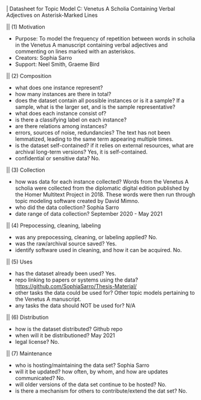 | Datasheet for Topic Model C: Venetus A Scholia Containing Verbal Adjectives on Asterisk-Marked Lines

|| (1) Motivation

- Purpose: To model the frequency of repetition between words in scholia in the Venetus A manuscript containing verbal adjectives and commenting on lines marked with an asteriskos.
- Creators: Sophia Sarro
- Support: Neel Smith, Graeme Bird


|| (2) Composition

- what does one instance represent? 
- how many instances are there in total?
- does the dataset contain all possible instances or is it a sample? If a sample, what is the larger set, and is the sample representative?
- what does each instance consist of?
- is there a classifying label on each instance?
- are there relations among instances?
- errors, sources of noise, redundancies? The text has not been lemmatized, leading to the same term appearing multiple times. 
- is the dataset self-contained?  if it relies on external resources, what are archival long-term versions? Yes, it is self-contained.
- confidential or sensitive data? No.


|| (3) Collection

- how was data for each instance collected? Words from the Venetus A scholia were collected from the diplomatic digital edition published by the Homer Multitext Project in 2018. These words were then run through topic modeling software created by David Mimno. 
- who did the data collection? Sophia Sarro
- date range of data collection? September 2020 - May 2021


|| (4) Prepocessing, cleaning, labeling

- was any prepocessing, cleaning, or labeling applied? No.
- was the raw/archival source saved? Yes.
- identify software used in cleaning, and how it can be acquired. No.


|| (5) Uses

- has the dataset already been used? Yes.
- repo linking to papers or systems using the data? https://github.com/SophiaSarro/Thesis-Material/
- other tasks the data could be used for? Other topic models pertaining to the Venetus A manuscript.
- any tasks the data should NOT be used for? N/A


|| (6) Distribution


- how is the dataset distributed? Github repo
- when will it be distributioned? May 2021
- legal license? No.


|| (7) Maintenance

- who is hosting/maintaining the data set? Sophia Sarro
- will it be updated? how often, by whom, and how are updates communicated? No.
- will older versions of the data set continue to be hosted? No.
- is there a mechanism for others to contribute/extend the dat set? No.

